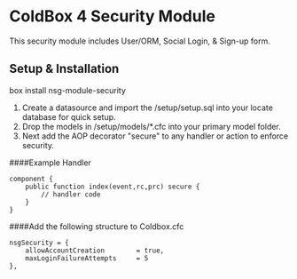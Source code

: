 ColdBox 4 Security Module
================

This security module includes User/ORM, Social Login, & Sign-up form.

Setup & Installation
---------------------

box install nsg-module-security

1.  Create a datasource and import the /setup/setup.sql into your locate database for quick setup.
2.  Drop the models in /setup/models/*.cfc into your primary model folder.
3.  Next add the AOP decorator "secure" to any handler or action to enforce security.

####Example Handler
    
    component {
        public function index(event,rc,prc) secure {
            // handler code
        }
    }

####Add the following structure to Coldbox.cfc

    nsgSecurity = {
        allowAccountCreation        = true,
        maxLoginFailureAttempts     = 5
    },
